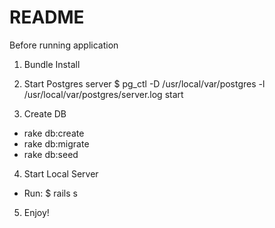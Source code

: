 # README

Before running application

1. Bundle Install

2. Start Postgres server $ pg_ctl -D /usr/local/var/postgres -l /usr/local/var/postgres/server.log start

3. Create DB
- rake db:create
- rake db:migrate
- rake db:seed

4. Start Local Server
- Run: $ rails s

5. Enjoy!